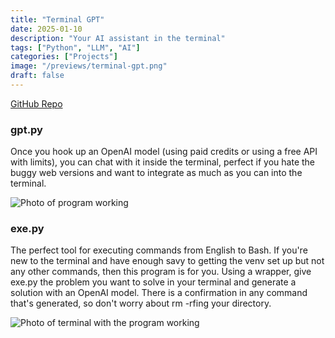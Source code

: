 ```yaml
---
title: "Terminal GPT"
date: 2025-01-10
description: "Your AI assistant in the terminal"
tags: ["Python", "LLM", "AI"]
categories: ["Projects"]
image: "/previews/terminal-gpt.png"
draft: false
---
```


[GitHub Repo](https://github.com/EricSpencer00/TerminalGPT/)

### gpt.py
Once you hook up an OpenAI model (using paid credits or using a free API with limits), you can chat with it inside the terminal, perfect if you hate the buggy web versions and want to integrate as much as you can into the terminal.

![Photo of program working](/images/projects/terminalgpt.png)

### exe.py
The perfect tool for executing commands from English to Bash. If you're new to the terminal and have enough savy to getting the venv set up but not any other commands, then this program is for you. Using a wrapper, give exe.py the problem you want to solve in your terminal and generate a solution with an OpenAI model. There is a confirmation in any command that's generated, so don't worry about rm -rfing your directory.

![Photo of terminal with the program working](/images/projects/terminalgpt_exe.png)
